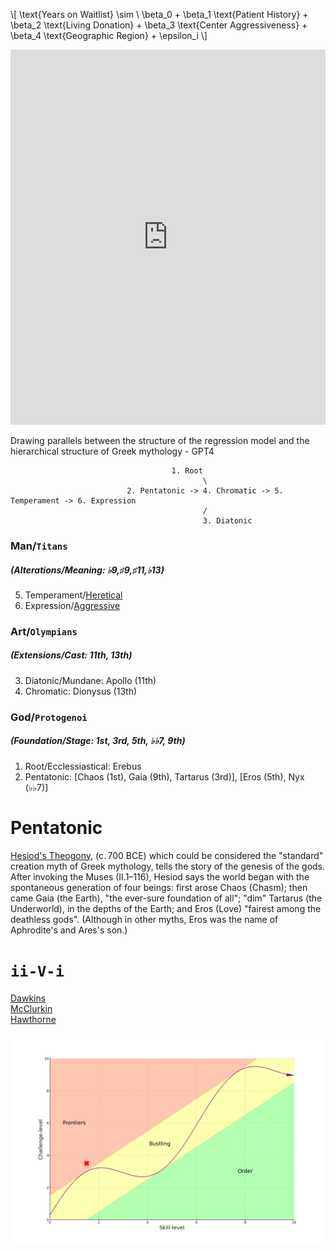 
<html>
<head>
  <title></title>
  <script src="https://polyfill.io/v3/polyfill.min.js?features=es6"></script>
  <script type="text/javascript" id="MathJax-script" async
    src="https://cdn.jsdelivr.net/npm/mathjax@3/es5/tex-mml-chtml.js">
  </script>
</head>
<body>  
  <p>
  \[
  \text{Years on Waitlist} \sim \ \beta_0 + \beta_1 \text{Patient History} + \beta_2 \text{Living Donation} + \beta_3 \text{Center Aggressiveness} + \beta_4 \text{Geographic Region} + \epsilon_i
  \]
  </p>
</body>
</html>

<iframe src="https://www.youtube.com/embed/raexpEkkgso" width="100%" height="600px" style="border:none"></iframe>
   
Drawing parallels between the structure of the regression model and the hierarchical structure of Greek mythology - GPT4

  

 
                                        1. Root
                                               \
                              2. Pentatonic -> 4. Chromatic -> 5. Temperament -> 6. Expression
                                               /
                                               3. Diatonic



### Man/`Titans`
##### (Alterations/Meaning: ♭9,♯9,♯11,♭13) 
5. Temperament/[Heretical](https://www.gutenberg.org/cache/epub/27458/pg27458-images.html)
6. Expression/[Aggressive](https://onlinelibrary.wiley.com/doi/full/10.1111/j.1600-6143.2011.03789.x) 
### Art/`Olympians`
##### (Extensions/Cast: 11th, 13th)
3. Diatonic/Mundane: Apollo (11th)
4. Chromatic: Dionysus (13th)
### God/`Protogenoi`
##### (Foundation/Stage: 1st, 3rd, 5th, ♭♭7, 9th)
1. Root/Ecclessiastical: Erebus
2. Pentatonic: [Chaos (1st), Gaia (9th), Tartarus (3rd)], [Eros (5th), Nyx (♭♭7)]

# Pentatonic

[Hesiod's Theogony](https://en.wikipedia.org/wiki/Greek_primordial_deities#Hesiod's_primordial_genealogy), (c. 700 BCE) which could be considered the "standard" creation myth of Greek mythology, tells the story of the genesis of the gods. After invoking the Muses (II.1–116), Hesiod says the world began with the spontaneous generation of four beings: first arose Chaos (Chasm); then came Gaia (the Earth), "the ever-sure foundation of all"; "dim" Tartarus (the Underworld), in the depths of the Earth; and Eros (Love) "fairest among the deathless gods". (Although in other myths, Eros was the name of Aphrodite's and Ares's son.)

# `ii-V-i`

[Dawkins](https://www.youtube.com/watch?v=qCfarOP_-dA)     
[McClurkin](https://www.youtube.com/watch?v=ud-YSDFTboQ)     
[Hawthorne](https://www.youtube.com/watch?v=YDFl9goQD_c)    

![](https://github.com/abikesa/url/raw/main/frontier.png)
